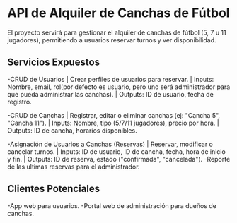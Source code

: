 # API de Alquiler de Canchas de Fútbol 
El proyecto servirá para gestionar el alquiler de canchas de fútbol (5, 7 u 11 jugadores), permitiendo a usuarios reservar turnos y ver disponibilidad.

## Servicios Expuestos
-CRUD de Usuarios
  |  Crear perfiles de usuarios para reservar.
  |  Inputs:
      Nombre, email, rol(por defecto es usuario, pero uno será administrador para que pueda administrar las canchas).
  |  Outputs:
      ID de usuario, fecha de registro.
  
-CRUD de Canchas
  |  Registrar, editar o eliminar canchas (ej: "Cancha 5", "Cancha 11").
  |  Inputs:
      Nombre, tipo (5/7/11 jugadores), precio por hora.
  |  Outputs:
      ID de cancha, horarios disponibles.
  
-Asignación de Usuarios a Canchas (Reservas)
  |  Reservar, modificar o cancelar turnos.
  |  Inputs:
      ID de usuario, ID de cancha, fecha, hora de inicio y fin.
  |  Outputs:
      ID de reserva, estado ("confirmada", "cancelada").
-Reporte de las ultimas reservas para el administrador.

## Clientes Potenciales
-App web para usuarios.
-Portal web de administración para dueños de canchas.

